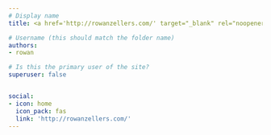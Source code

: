 ```yaml
---
# Display name
title: <a href='http://rowanzellers.com/' target="_blank" rel="noopener noreferrer">Rowan Zellers</a>

# Username (this should match the folder name)
authors:
- rowan

# Is this the primary user of the site?
superuser: false


social:
- icon: home
  icon_pack: fas
  link: 'http://rowanzellers.com/'
---
```


